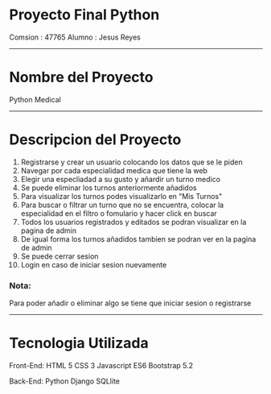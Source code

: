 # Proyecto Final Python

Comsion : 47765
Alumno : Jesus Reyes
_______________________________________________________________________________________________________________________________________________________

# Nombre del Proyecto

Python Medical
_______________________________________________________________________________________________________________________________________________________

# Descripcion del Proyecto

1. Registrarse y crear un usuario colocando los datos que se le piden
2. Navegar por cada especialidad medica que tiene la web
3. Elegir una especliadad a su gusto y añardir un turno medico
4. Se puede eliminar los turnos anteriormente añadidos
5. Para visualizar los turnos podes visualizarlo en "Mis Turnos"
6. Para buscar o filtrar un turno que no se encuentra, colocar la especialidad en el filtro o fomulario y hacer click en buscar
7. Todos los usuarios registrados y editados se podran visualizar en la pagina de admin
8. De igual forma los turnos añadidos tambien se podran ver en la pagina de admin
9. Se puede cerrar sesion
10. Login en caso de iniciar sesion nuevamente

### Nota:
Para poder añadir o eliminar algo se tiene que iniciar sesion o registrarse
__________________________________________________________________________________________________________________________________________________________

# Tecnologia Utilizada

Front-End:
HTML 5
CSS 3
Javascript ES6
Bootstrap 5.2

Back-End:
Python 
Django
SQLlite

